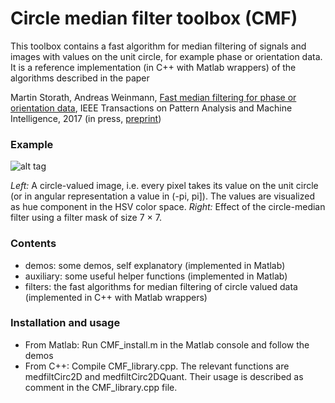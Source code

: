 # Circle median filter toolbox (CMF)
 
This toolbox contains a fast algorithm for median filtering of signals and images with values 
    on the unit circle, for example phase or orientation data.
It is a reference implementation (in C++ with Matlab wrappers) of the algorithms described in the paper

Martin Storath, Andreas Weinmann,
[Fast median filtering for phase or orientation data](https://doi.org/10.1109/TPAMI.2017.2692779), 
IEEE Transactions on Pattern Analysis and Machine Intelligence, 2017 (in press, [preprint](https://hci.iwr.uni-heidelberg.de/sites/default/files/profiles/mstorath/files/storath2017fast.pdf))

### Example


![alt tag](https://hci.iwr.uni-heidelberg.de/sites/default/files/publications/teaserimages/1908951751/mediancircularrevision_teaser_small.png)

*Left:* A circle-valued image, i.e. every pixel takes its value on the unit circle (or in angular representation a value in (-pi, pi]). The values are visualized as hue component in the HSV color space.
*Right:* Effect of the circle-median filter using a filter mask of size 7 × 7. 


### Contents
- demos:     some demos, self explanatory (implemented in Matlab)
- auxiliary: some useful helper functions (implemented in Matlab)
- filters:   the fast algorithms for median filtering of circle valued data 
(implemented in C++ with Matlab wrappers)

### Installation and usage

- From Matlab: Run CMF_install.m in the Matlab console and follow the demos 
- From C++: Compile CMF_library.cpp. The relevant functions are medfiltCirc2D and medfiltCirc2DQuant. Their usage is described as comment in the CMF_library.cpp file.

